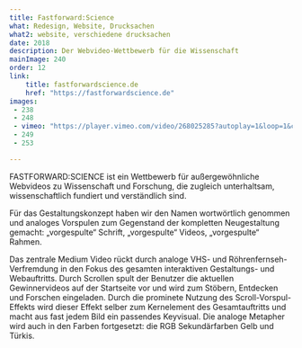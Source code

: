 ```yaml
---
title: Fastforward:Science
what: Redesign, Website, Drucksachen
what2: website, verschiedene drucksachen
date: 2018
description: Der Webvideo-Wettbewerb für die Wissenschaft
mainImage: 240
order: 12
link: 
    title: fastforwardscience.de
    href: "https://fastforwardscience.de"
images:
 - 238
 - 248
 - vimeo: "https://player.vimeo.com/video/268025285?autoplay=1&loop=1&color=fff"
 - 249
 - 253

---
```


FASTFORWARD:SCIENCE ist ein Wettbewerb für außergewöhnliche Webvideos zu Wissenschaft und Forschung, die zugleich unterhaltsam, wissenschaftlich fundiert und verständlich sind.

Für das Gestaltungskonzept haben wir den Namen wortwörtlich genommen und analoges Vorspulen zum Gegenstand der kompletten Neugestaltung gemacht: „vorgespulte“ Schrift, „vorgespulte“ Videos, „vorgespulte“ Rahmen. 

Das zentrale Medium Video rückt durch analoge VHS- und Röhrenfernseh-Verfremdung in den Fokus des gesamten interaktiven Gestaltungs- und Webauftritts. Durch Scrollen spult der Benutzer die aktuellen Gewinnervideos auf der Startseite vor und wird zum Stöbern, Entdecken und Forschen eingeladen. Durch die prominete Nutzung des Scroll-Vorspul-Effekts wird dieser Effekt selber zum Kernelement des Gesamtauftritts und macht aus fast jedem Bild ein passendes Keyvisual.
Die analoge Metapher wird auch in den Farben fortgesetzt: die RGB Sekundärfarben Gelb und Türkis.